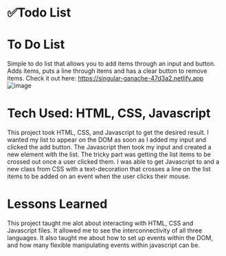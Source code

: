 # ✅Todo List

# To Do List
Simple to do list that allows you to add items through an input and button.
Adds items, puts a line through items and has a clear button to remove items. 
Check it out here: https://singular-ganache-47d3a2.netlify.app
![image](https://user-images.githubusercontent.com/112406976/193353404-45187744-88ba-4b41-afba-dd1280a9aa62.png)
# Tech Used: HTML, CSS, Javascript 
This project took HTML, CSS, and Javascript to get the desired result. I wanted my list to appear on the DOM 
as soon as I added my input and clicked the add button. The Javascript then took my input and created a new element 
with the list. The tricky part was getting the list items to be crossed out once a user clicked them. I was able to
get Javascript to and a new class from CSS with a text-decoration that crosses a line on the list items to be added
on an event when the user clicks their mouse. 
# Lessons Learned
This project taught me alot about interacting with HTML, CSS and Javascript files. It allowed me to see the interconnectivity 
of all three languages. It also taught me about how to set up events within the DOM, and how many flexible manipulating events within
javascript can be. 
